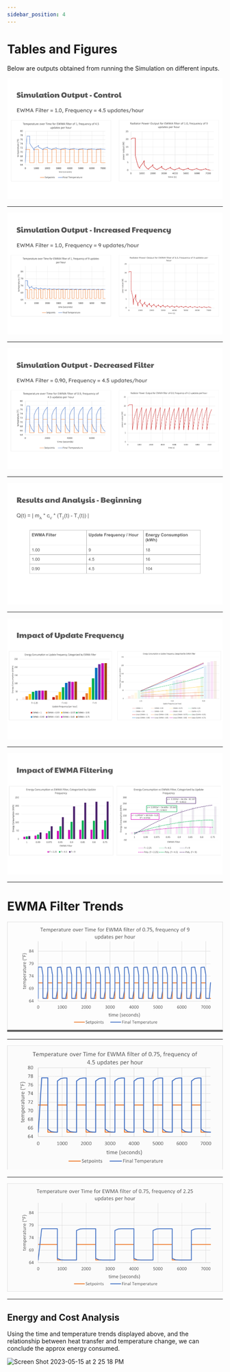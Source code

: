 ```yaml
---
sidebar_position: 4
---
```


# Tables and Figures

Below are outputs obtained from running the Simulation on different inputs.

<img src="https://raw.githubusercontent.com/suobset/iCons3/main/assets/slide1.png" />

<hr />

<img src="https://raw.githubusercontent.com/suobset/iCons3/main/assets/slide2.png" />

<hr />

<img src="https://raw.githubusercontent.com/suobset/iCons3/main/assets/slide3.png" />

<hr /> 

<img src="https://raw.githubusercontent.com/suobset/iCons3/main/assets/slide6.png" />

<hr />

<img src="https://raw.githubusercontent.com/suobset/iCons3/main/assets/slide4.png" />

<hr />

<img src="https://raw.githubusercontent.com/suobset/iCons3/main/assets/slide5.png" />

<hr />

# EWMA Filter Trends

<img src="https://raw.githubusercontent.com/suobset/iCons3/main/assets/freq9.gif" />

<hr />

<img src="https://raw.githubusercontent.com/suobset/iCons3/main/assets/freq45.gif" />

<hr />

<img src="https://raw.githubusercontent.com/suobset/iCons3/main/assets/freq225.gif" />

<hr />

## Energy and Cost Analysis

Using the time and temperature trends displayed above, and the relationship between heat transfer and temperature change, we can conclude the approx energy consumed.

<img width="403" alt="Screen Shot 2023-05-15 at 2 25 18 PM" src="https://github.com/suobset/iCons3/assets/73229775/fc3d6c85-f1a1-4bcb-a678-a1b93080c324" />
